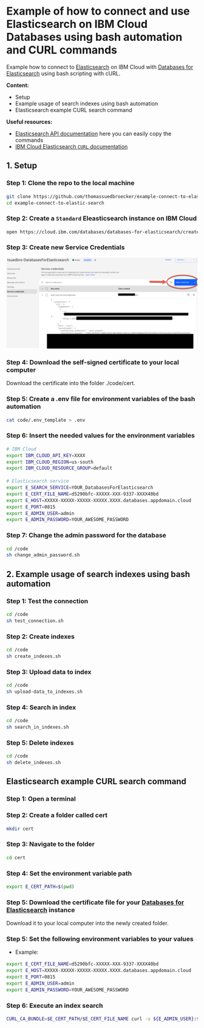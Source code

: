 # Example of how to connect and use Elasticsearch on IBM Cloud Databases using bash automation and CURL commands

Example how to connect to [Elasticsearch](https://www.elastic.co/) on IBM Cloud with [Databases for Elasticsearch](https://cloud.ibm.com/databases/databases-for-elasticsearch) using bash scripting with cURL.

**Content:**

* Setup
* Example usage of search indexes using bash automation
* Elasticsearch example CURL search command

**Useful resources:**

* [Elasticsearch API documentation](https://www.elastic.co/guide/en/elasticsearch/reference/current/indices-create-index.html) here you can easily copy the commands
* [IBM Cloud Elasticsearch `CURL` documentation](https://cloud.ibm.com/docs/databases-for-elasticsearch?topic=databases-for-elasticsearch-connecting-curl)

## 1. Setup

### Step 1: Clone the repo to the local machine

```sh
git clone https://github.com/thomassuedbroecker/example-connect-to-elastic-search
cd example-connect-to-elastic-search
```
### Step 2: Create a `Standard` Eleasticsearch instance on IBM Cloud

```sh
open https://cloud.ibm.com/databases/databases-for-elasticsearch/create
```

### Step 3: Create new Service Credentials

![](./images/elasticsearch-01.png)

### Step 4: Download the self-signed certificate to your local computer

Download the certificate into the folder ./code/cert.

### Step 5: Create a .env file for environment variables of the bash automation

```sh
cat code/.env_template > .env
```

### Step 6: Insert the needed values for the environment variables

```sh
# IBM Cloud
export IBM_CLOUD_API_KEY=XXXX
export IBM_CLOUD_REGION=us-south
export IBM_CLOUD_RESOURCE_GROUP=default

# Elasticsearch service
export E_SEARCH_SERVICE=YOUR_DatabasesForElasticsearch
export E_CERT_FILE_NAME=d5290bfc-XXXXX-XXX-9337-XXXX40bd
export E_HOST=XXXXX-XXXXX-XXXXX-XXXXX.XXXX.databases.appdomain.cloud
export E_PORT=0815
export E_ADMIN_USER=admin
export E_ADMIN_PASSWORD=YOUR_AWESOME_PASSWORD
```

### Step 7: Change the admin password for the database

```sh
cd /code
sh change_admin_password.sh
```

## 2. Example usage of search indexes using bash automation

### Step 1: Test the connection

```sh
cd /code
sh test_connection.sh
```

### Step 2: Create indexes

```sh
cd /code
sh create_indexes.sh
```

### Step 3: Upload data to index

```sh
cd /code
sh upload-data_to_indexes.sh
```

### Step 4: Search in index

```sh
cd /code
sh search_in_indexes.sh
```

### Step 5: Delete indexes

```sh
cd /code
sh delete_indexes.sh
```

## Elasticsearch example CURL search command

### Step 1: Open a terminal

### Step 2: Create a folder called cert

```sh
mkdir cert
```

### Step 3: Navigate to the folder 

```sh
cd cert
```

### Step 4: Set the environment variable path 

```sh
export E_CERT_PATH=$(pwd)
```

### Step 5: Download the certificate file for your [Databases for Elasticsearch](https://cloud.ibm.com/databases/databases-for-elasticsearch) instance 

Download it to your local computer into the newly created folder.

### Step 5: Set the following environment variables to your values

* Example:

```sh
export E_CERT_FILE_NAME=d5290bfc-XXXXX-XXX-9337-XXXX40bd
export E_HOST=XXXXX-XXXXX-XXXXX-XXXXX.XXXX.databases.appdomain.cloud
export E_PORT=0815
export E_ADMIN_USER=admin
export E_ADMIN_PASSWORD=YOUR_AWESOME_PASSWORD
```

### Step 6: Execute an index search

```sh
CURL_CA_BUNDLE=$E_CERT_PATH/$E_CERT_FILE_NAME curl -u ${E_ADMIN_USER}:${E_ADMIN_PASSWORD} -XGET -H "Content-Type: application/json" "https://${E_HOST}:${E_PORT}/documents/_search" -d '{ "query": {"multi_match" : {"query" : "Second Hello World?","fields": ["title", "text"]}}}' | jq '.'
```









